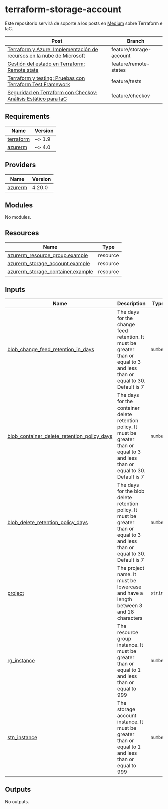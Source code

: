 # terraform-storage-account

Este repositorio servirá de soporte a los posts en [Medium](https://medium.com/@jamieynonan) sobre Terraform e IaC.

| Post | Branch |
|------|--------|
| [Terraform y Azure: Implementación de recursos en la nube de Microsoft](https://medium.com/@jamieynonan/terraform-y-azure-implementacion-de-recursos-en-la-nube-de-microsoft-27ea87c1049c) | feature/storage-account |
| [Gestión del estado en Terraform: Remote state](https://medium.com/@jamieynonan/gestion-del-estado-en-terraform-remote-state-e9e98645c93e) | feature/remote-states |
| [Terraform y testing: Pruebas con Terraform Test Framework](https://medium.com/@jamieynonan/terraform-y-testing-pruebas-con-terraform-test-framework-eb09eb235fb6) | feature/tests |
| [Seguridad en Terraform con Checkov: Análisis Estático para IaC](https://medium.com/@jamieynonan/seguridad-en-terraform-con-checkov-analisis-estatico-para-iac-e9591988291f) | feature/checkov |

<!-- BEGIN_TF_DOCS -->
## Requirements

| Name | Version |
|------|---------|
| <a name="requirement_terraform"></a> [terraform](#requirement\_terraform) | ~> 1.9 |
| <a name="requirement_azurerm"></a> [azurerm](#requirement\_azurerm) | ~> 4.0 |

## Providers

| Name | Version |
|------|---------|
| <a name="provider_azurerm"></a> [azurerm](#provider\_azurerm) | 4.20.0 |

## Modules

No modules.

## Resources

| Name | Type |
|------|------|
| [azurerm_resource_group.example](https://registry.terraform.io/providers/hashicorp/azurerm/latest/docs/resources/resource_group) | resource |
| [azurerm_storage_account.example](https://registry.terraform.io/providers/hashicorp/azurerm/latest/docs/resources/storage_account) | resource |
| [azurerm_storage_container.example](https://registry.terraform.io/providers/hashicorp/azurerm/latest/docs/resources/storage_container) | resource |

## Inputs

| Name | Description | Type | Default | Required |
|------|-------------|------|---------|:--------:|
| <a name="input_blob_change_feed_retention_in_days"></a> [blob\_change\_feed\_retention\_in\_days](#input\_blob\_change\_feed\_retention\_in\_days) | The days for the change feed retention. It must be greater than or equal to 3 and less than or equal to 30. Default is 7 | `number` | `7` | no |
| <a name="input_blob_container_delete_retention_policy_days"></a> [blob\_container\_delete\_retention\_policy\_days](#input\_blob\_container\_delete\_retention\_policy\_days) | The days for the container delete retention policy. It must be greater than or equal to 3 and less than or equal to 30. Default is 7 | `number` | `7` | no |
| <a name="input_blob_delete_retention_policy_days"></a> [blob\_delete\_retention\_policy\_days](#input\_blob\_delete\_retention\_policy\_days) | The days for the blob delete retention policy. It must be greater than or equal to 3 and less than or equal to 30. Default is 7 | `number` | `7` | no |
| <a name="input_project"></a> [project](#input\_project) | The project name. It must be lowercase and have a length between 3 and 18 characters | `string` | n/a | yes |
| <a name="input_rg_instance"></a> [rg\_instance](#input\_rg\_instance) | The resource group instance. It must be greater than or equal to 1 and less than or equal to 999 | `number` | n/a | yes |
| <a name="input_stn_instance"></a> [stn\_instance](#input\_stn\_instance) | The storage account instance. It must be greater than or equal to 1 and less than or equal to 999 | `number` | n/a | yes |

## Outputs

No outputs.
<!-- END_TF_DOCS -->